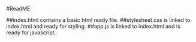 #ReadME

##index.html contains a basic html ready file.
##stylesheet.css is linked to index.html and ready for styling.
##app.js is linked to index.html and is ready for javascript. 